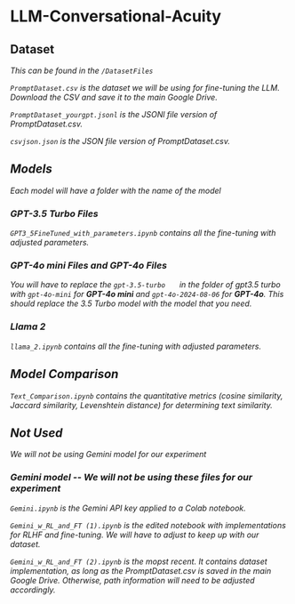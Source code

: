 # LLM-Conversational-Acuity

## Dataset
 <i> This can be found in the ```/DatasetFiles``` <i>
 
```PromptDataset.csv``` is the dataset we will be using for fine-tuning the LLM. Download the CSV and save it to the main Google Drive.

```PromptDataset_yourgpt.jsonl``` is the JSONl file version of PromptDataset.csv.

```csvjson.json``` is the JSON file version of PromptDataset.csv.

## Models
 <i> Each model will have a folder with the name of the model <i>
 
### GPT-3.5 Turbo Files
```GPT3_5FineTuned_with_parameters.ipynb``` contains all the fine-tuning with adjusted parameters.

### GPT-4o mini Files and GPT-4o Files
You will have to replace the ```gpt-3.5-turbo	``` in the folder of gpt3.5 turbo with ```gpt-4o-mini``` for **GPT-4o mini** and ```gpt-4o-2024-08-06``` for **GPT-4o**. This should replace the 3.5 Turbo model with the model that you need.

### Llama 2
```llama_2.ipynb``` contains all the fine-tuning with adjusted parameters. 

## Model Comparison
```Text_Comparison.ipynb``` contains the quantitative metrics (cosine similarity, Jaccard similarity, Levenshtein distance) for determining text similarity.

## Not Used 
 <i> We will not be using Gemini model for our experiment <i>
 
### Gemini model -- We will not be using these files for our experiment
```Gemini.ipynb``` is the Gemini API key applied to a Colab notebook.

```Gemini_w_RL_and_FT (1).ipynb``` is the edited notebook with implementations for RLHF and fine-tuning. We will have to adjust to keep up with our dataset.

```Gemini_w_RL_and_FT (2).ipynb``` is the mopst recent. It contains dataset implementation, as long as the PromptDataset.csv is saved in the main Google Drive. Otherwise, path information will need to be adjusted accordingly.

